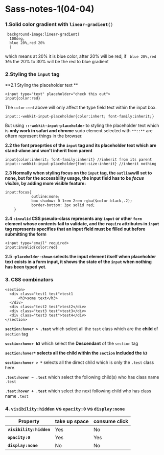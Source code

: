 # Sass-notes-1(04-04)

### 1.Solid color gradient with `linear-gradient()`

```
 background-image:linear-gradient(
  100deg,
  blue 20%,red 20%
  )
```
which means at 20% it is blue color, after 20% will be red, if ` blue 20%,red 30%` the 20% to 30% will be the red to blue gradient


### 2.Styling the `input` tag

**2.1 Styling the placeholder text **
```
<input type="text" placeholder="check this out">
input{color:red}
```
The `color:red` above will only affect the type field text within the input box.

`input::-webkit-input-placeholder{color:inhert; font-family:inherit;}`

But using **`::-webkit-input-placeholder`** to styling the placeholder text which is **only work in safari and chrome**
sudo element selected with `**::**` are oftern represent things in the browser.

**2.2 the font proeprties of the `input` tag and its placeholder text which are stand-alone and won't inherit from parent**

`input{color:inherit; font-family:inherit} //inherit from its parent `
`input::-webkit-input-placeholder{font-size:inherit} //inherit nothing `

**2.3 Normally when styling focus on the `input` tag, the `outline`will set to none, but for the accessbility usage, the input field has to be *focus visible*, by adding more visible feature:**
```
input:focus{
            outline:none;
            box-shadow: 0 1rem 2rem rgba($color-black,.2); 
            border-bottom: 3px solid red;
    }
```

**2.4 `:invalid` CSS pseudo-class represents any `input` or other `form` element whose contents fail to validate, and the `require` attributes in `input` tag represents  specifies that an input field must be filled out before submitting the form**

```
<input type="email" required>
input:invalid{color:red}
```

**2.5 `:placeholder-shown` selects the input element itself when placeholder text exists in a form input, it shows the state of the `input` when nothing has been typed yet.**


### 3. CSS combinators 

```
<section>
  <div class="test1 test">test1
      <h3>some text</h3>
  </div>   
  <div class="test2 test">test2</div>
  <div class="test3 test">test3</div>
  <div class="test3 test">test4</div>
</section>
```
**`section:hover > .test`** which select all the `test` class which are the **child** of `section` tag

**`section:hover h3`** which select the **Descendant** of the `section` tag

**`section:hover*` selects all the child within the `section` included the `h3`**

**`section:hover > *`** selects all the direct child which is only the `.test` class here.

**`.test:hover ~ .test`** which select the following child(s) who has class name `.test` 

**`.test:hover + .test`** which select the next following child who has class name `.test` 


### 4. `visibility:hidden` vs `opacity:0` vs `display:none`

**Property** | **take up space** |**consume click**|
-----------------|--------|--------|
**`visibility:hidden`**|Yes|No|
**`opacity:0`**|Yes|Yes|
**`display:none`**|No|No|


